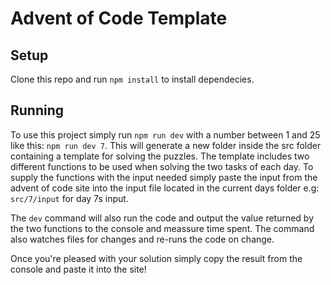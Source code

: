 # Advent of Code Template

## Setup

Clone this repo and run `npm install` to install dependecies.

## Running

To use this project simply run `npm run dev` with a number between 1 and 25 like this: `npm run dev 7`. This will generate a new folder inside the src folder containing a template for solving the puzzles. The template includes two different functions to be used when solving the two tasks of each day. To supply the functions with the input needed simply paste the input from the advent of code site into the input file located in the current days folder e.g: `src/7/input` for day 7s input.

The `dev` command will also run the code and output the value returned by the two functions to the console and meassure time spent. The command also watches files for changes and re-runs the code on change.

Once you're pleased with your solution simply copy the result from the console and paste it into the site!
